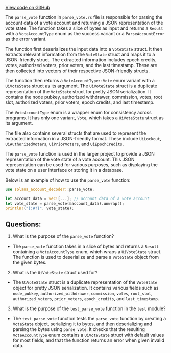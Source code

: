 [View code on GitHub](https://github.com/solana-labs/solana/blob/master/account-decoder/src/parse_vote.rs)

The `parse_vote` function in `parse_vote.rs` file is responsible for parsing the account data of a vote account and returning a JSON representation of the vote state. The function takes a slice of bytes as input and returns a `Result` with a `VoteAccountType` enum as the success variant or a `ParseAccountError` as the error variant.

The function first deserializes the input data into a `VoteState` struct. It then extracts relevant information from the `VoteState` struct and maps it to a JSON-friendly struct. The extracted information includes epoch credits, votes, authorized voters, prior voters, and the last timestamp. These are then collected into vectors of their respective JSON-friendly structs.

The function then returns a `VoteAccountType::Vote` enum variant with a `UiVoteState` struct as its argument. The `UiVoteState` struct is a duplicate representation of the `VoteState` struct for pretty JSON serialization. It contains the node pubkey, authorized withdrawer, commission, votes, root slot, authorized voters, prior voters, epoch credits, and last timestamp.

The `VoteAccountType` enum is a wrapper enum for consistency across programs. It has only one variant, `Vote`, which takes a `UiVoteState` struct as its argument.

The file also contains several structs that are used to represent the extracted information in a JSON-friendly format. These include `UiLockout`, `UiAuthorizedVoters`, `UiPriorVoters`, and `UiEpochCredits`.

The `parse_vote` function is used in the larger project to provide a JSON representation of the vote state of a vote account. This JSON representation can be used for various purposes, such as displaying the vote state on a user interface or storing it in a database. 

Below is an example of how to use the `parse_vote` function:

```rust
use solana_account_decoder::parse_vote;

let account_data = vec![...]; // account data of a vote account
let vote_state = parse_vote(&account_data).unwrap();
println!("{:#?}", vote_state);
```
## Questions: 
 1. What is the purpose of the `parse_vote` function?
- The `parse_vote` function takes in a slice of bytes and returns a `Result` containing a `VoteAccountType` enum, which wraps a `UiVoteState` struct. The function is used to deserialize and parse a `VoteState` object from the given bytes.

2. What is the `UiVoteState` struct used for?
- The `UiVoteState` struct is a duplicate representation of the `VoteState` object for pretty JSON serialization. It contains various fields such as `node_pubkey`, `authorized_withdrawer`, `commission`, `votes`, `root_slot`, `authorized_voters`, `prior_voters`, `epoch_credits`, and `last_timestamp`.

3. What is the purpose of the `test_parse_vote` function in the `test` module?
- The `test_parse_vote` function tests the `parse_vote` function by creating a `VoteState` object, serializing it to bytes, and then deserializing and parsing the bytes using `parse_vote`. It checks that the resulting `VoteAccountType` enum contains a `UiVoteState` struct with default values for most fields, and that the function returns an error when given invalid data.